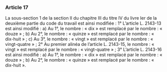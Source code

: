 ### Article 17
La sous-section 1 de la section II du chapitre III du titre IV du livre Ier de la deuxième
partie du code du travail est ainsi modifiée :
1° L’article L. 2143-13 est ainsi modifié :
a) Au 1°, le nombre : « dix » est remplacé par le nombre : « douze » ;
b) Au 2°, le nombre : « quinze » est remplacé par le nombre : « dix-huit » ;
c) Au 3°, le nombre : « vingt » est remplacé par le nombre : « vingt-quatre » ;
2° Au premier alinéa de l’article L. 2143-15, le nombre : « vingt » est remplacé par le
nombre : « vingt-quatre » ;
3° L’article L. 2143-16 est ainsi modifié :
a) Au 1°, le nombre : « dix » est remplacé par le nombre : « douze » ;
b) Au 2°, le nombre : « quinze » est remplacé par le nombre : « dix-huit ».
